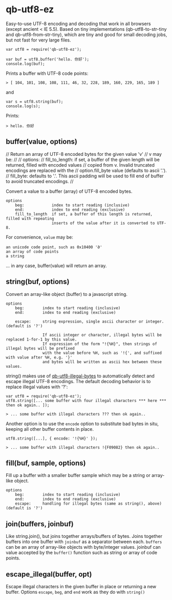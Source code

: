 # qb-utf8-ez

Easy-to-use UTF-8 encoding and decoding that work in all browsers (except ancient < IE 5.5).
Based on tiny implementations (qb-utf8-to-str-tiny and qb-utf8-from-str-tiny), which are
tiny and good for small decoding jobs, but not fast for very large files.

    var utf8 = require('qb-utf8-ez');
    
    var buf = utf8.buffer('hello. 你好');
    console.log(buf);
    
Prints a buffer with UTF-8 code points:

    > [ 104, 101, 108, 108, 111, 46, 32, 228, 189, 160, 229, 165, 189 ]
    
and

    var s = utf8.string(buf);
    console.log(s);
    
Prints:

    > hello. 你好

## buffer(value, options)

// Return an array of UTF-8 encoded bytes for the given value 'v'
// v may be:
//
// options:
//      fill_to_length: <integer> if set, a buffer of the given length will be returned, filled with encoded values
//                                copied from v.  Invalid truncated encodings are replaced with the
//                                option.fill_byte value (defaults to ascii '.').
//      fill_byte: <string>       defaults to '.'.  This ascii padding will be used to fill end of buffer to avoid truncated encodings.
//

Convert a value to a buffer (array) of UTF-8 encoded bytes.  

    options
        beg:            index to start reading (inclusive)
        end:            index to end reading (exclusive)
        fill_to_length  if set, a buffer of this length is returned, filled with repeating
                        inserts of the value after it is converted to UTF-8.

For convenience, <code>value</code> may be:

    an unicode code point, such as 0x10400 '𐐀'
    an array of code points
    a string

... in any case, buffer(value) will return an array.
    
## string(buf, options)

Convert an array-like object (buffer) to a javascript string.  

    options
        beg:        index to start reading (inclusive)
        end:        index to end reading (exclusive)
        
        escape:     string expression, single ascii character or integer.  (default is '?')
        
                    If ascii integer or character, illegal bytes will be replaced 1-for-1 by this value. 
                    If expression of the form "!{%H}", then strings of illegal bytes will be prefixed 
                    with the value before %H, such as '!{', and suffixed with value after %H, e.g. '}'
                    and bytes will be written as ascii hex between these values.

string() makes use of [qb-utf8-illegal-bytes](https://github.com/quicbit-js/qb-utf8-illegal-bytes)
to automatically detect and escape illegal UTF-8 encodings.  The default decoding behavior
is to replace illegal values with '?':

    var utf8 = require('qb-utf8-ez');
    utf8.string([... some buffer with four illegal characters *** here *** then ok again.. ]);

    > ... some buffer with illegal characters ??? then ok again.. 

Another option is to use the <code>encode</code> option to substitute bad bytes in situ, keeping
all other buffer contents in place.

    utf8.string([...], { encode: '!{%H}' });
    
    > ... some buffer with illegal characters !{F09082} then ok again.. 

## fill(buf, sample, options)

Fill up a buffer with a smaller buffer sample which may be a string or array-like object.

    options
        beg:        index to start reading (inclusive)
        end:        index to end reading (exclusive)
        escape:     handling for illegal bytes (same as string(), above) (default is '?')
        
## join(buffers, joinbuf)

Like string.join(), but joins together arrays/buffers of bytes.  Joins together buffers
into one buffer with <code>joinbuf</code> as a separator between each.
<code>buffers</code> can
be an array of array-like objects with byte/integer values.  joinbuf can value accepted
by the <code>buffer()</code> function such as string or array of code points.


## escape_illegal(buffer, opt)

Escape illegal characters in the given buffer in place or returning a new buffer. 
Options <code>escape</code>, <code>beg</code>, and <code>end</code> work as they
do with <code>string()</code>
